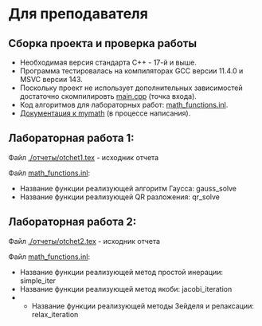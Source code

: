 # Для преподавателя

## Сборка проекта и проверка работы

* Необходимая версия стандарта С++ - 17-й и выше.
* Программа тестировалась на компиляторах GCC версии 11.4.0 и MSVC версии 143.
* Поскольку проект не использует дополнительных зависимостей достаточно скомпилировть [main.cpp](mymath2/main.cpp) (точка входа).
* Код алгоритмов для лабораторных работ: [math_functions.inl](mymath2/mymath/inline/math_functions.inl).
* [Документация к mymath](/mymath2/docs/index.md) (в процессе написания).


## Лабораторная работа 1:

Файл [./отчеты/otchet1.tex](./otchet1.tex) - исходник отчета

Файл [math_functions.inl](./mymath2/mymath/inline/math_functions.inl):

* Название функции реализующей алгоритм Гаусса: gauss_solve
* Название функции реализующей QR разложения: qr_solve

## Лабораторная работа 2:

Файл [./отчеты/otchet2.tex](./otchet2.tex) - исходник отчета

Файл [math_functions.inl](./mymath2/mymath/inline/math_functions.inl):

* Название функции реализующей метод простой инерации: simple_iter
* Название функции реализующей метод якоби: jacobi_iteration
* * Название функции реализующей методы Зейделя и релаксации: relax_iteration

